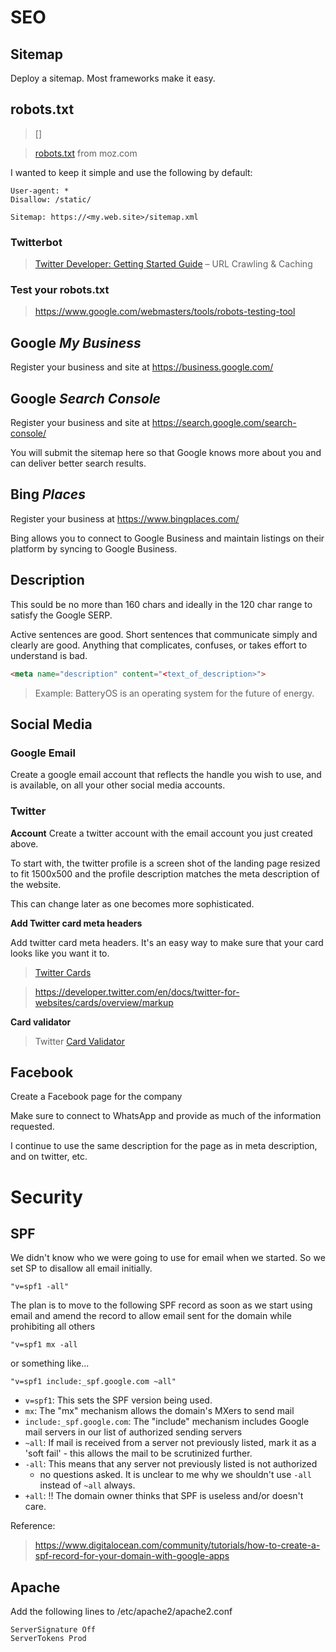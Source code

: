 # SEO

## Sitemap

Deploy a sitemap. Most frameworks make it easy.

## robots.txt

> []

> [robots.txt](https://moz.com/learn/seo/robotstxt) from moz.com

I wanted to keep it simple and use the following by default:

```
User-agent: *
Disallow: /static/

Sitemap: https://<my.web.site>/sitemap.xml
```

### Twitterbot

> [Twitter Developer: Getting Started Guide](https://developer.twitter.com/en/docs/twitter-for-websites/cards/guides/getting-started) – URL Crawling & Caching

### Test your robots.txt

> https://www.google.com/webmasters/tools/robots-testing-tool

## Google _My Business_

Register your business and site at https://business.google.com/

## Google _Search Console_

Register your business and site at https://search.google.com/search-console/

You will submit the sitemap here so that Google knows more about you
and can deliver better search results.

## Bing _Places_

Register your business at https://www.bingplaces.com/

Bing allows you to connect to Google Business and maintain listings on their
platform by syncing to Google Business.

## Description

This sould be no more than 160 chars and ideally in the 120 char range
to satisfy the Google SERP.

Active sentences are good. Short sentences that communicate simply and clearly are good. Anything that complicates, confuses, or takes effort to understand is bad.

``` html
<meta name="description" content="<text_of_description>">
```

> Example: BatteryOS is an operating system for the future of energy.

## Social Media

### Google Email

Create a google email account that reflects the handle you wish to use,
and is available, on all your other social media accounts.

### Twitter

**Account**
Create a twitter account with the email account you just created above.

To start with, the twitter profile is a screen shot of the landing page
resized to fit 1500x500 and the profile description matches the meta
description of the website.

This can change later as one becomes more sophisticated.

**Add Twitter card meta headers**

Add twitter card meta headers. It's an easy way to make sure that your card looks like you want it to.

> [Twitter Cards](https://developer.twitter.com/en/docs/twitter-for-websites/cards/overview/abouts-cards)

> https://developer.twitter.com/en/docs/twitter-for-websites/cards/overview/markup

**Card validator**

> Twitter [Card Validator](https://cards-dev.twitter.com/validator)

## Facebook

Create a Facebook page for the company

Make sure to connect to WhatsApp and provide as much of the information requested.

I continue to use the same description for the page as in meta description, and
on twitter, etc.

# Security

## SPF

We didn't know who we were going to use for email when we started. So we
set SP to disallow all email initially.

```
"v=spf1 -all"
```

The plan is to move to the following SPF record as soon as we start using
email and amend the record to allow email sent for the domain while
prohibiting all others

```
"v=spf1 mx -all
```

or something like...

```
"v=spf1 include:_spf.google.com ~all"
```

- `v=spf1`: This sets the SPF version being used.
- `mx`: The "mx" mechanism allows the domain's MXers to send mail
- `include:_spf.google.com`: The "include" mechanism includes Google
  mail servers in our list of authorized sending servers
- `~all`: If mail is received from a server not previously listed,
  mark it as a 'soft fail' - this allows the mail to be scrutinized further.
- `-all`: This means that any server not previously listed is not authorized
   - no questions asked. It is unclear to me why we shouldn't use `-all` instead
   of `~all` always.
- `+all`: !! The domain owner thinks that SPF is useless and/or doesn't care.


Reference:

> https://www.digitalocean.com/community/tutorials/how-to-create-a-spf-record-for-your-domain-with-google-apps

## Apache

Add the following lines to /etc/apache2/apache2.conf

```
ServerSignature Off
ServerTokens Prod
```
